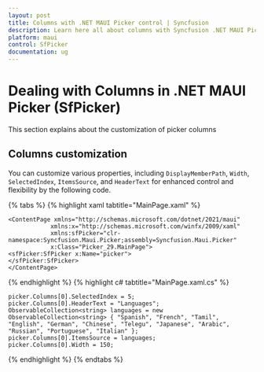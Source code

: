 ```yaml
---
layout: post
title: Columns with .NET MAUI Picker control | Syncfusion
description: Learn here all about columns with Syncfusion .NET MAUI Picker (SfPicker) control.
platform: maui
control: SfPicker
documentation: ug
---
```


# Dealing with Columns in .NET MAUI Picker (SfPicker)

This section explains about the customization of picker columns

## Columns customization 

You can customize various properties, including `DisplayMemberPath`, `Width`, `SelectedIndex`, `ItemsSource`, and `HeaderText` for enhanced control and flexibility by the following code.

{% tabs %}
{% highlight xaml tabtitle="MainPage.xaml" %}

<?xml version="1.0" encoding="utf-8" ?>
    <ContentPage xmlns="http://schemas.microsoft.com/dotnet/2021/maui"
                xmlns:x="http://schemas.microsoft.com/winfx/2009/xaml"
                xmlns:sfPicker="clr-namespace:Syncfusion.Maui.Picker;assembly=Syncfusion.Maui.Picker"
                x:Class="Picker_29.MainPage">
    <sfPicker:SfPicker x:Name="picker">
    </sfPicker:SfPicker>
    </ContentPage>
{% endhighlight %}
{% highlight c# tabtitle="MainPage.xaml.cs" %}

    picker.Columns[0].SelectedIndex = 5;
    picker.Columns[0].HeaderText = "Languages";
    ObservableCollection<string> languages = new ObservableCollection<string> { "Spanish", "French", "Tamil", "English", "German", "Chinese", "Telegu", "Japanese", "Arabic", "Russian", "Portuguese", "Italian" };
    picker.Columns[0].ItemsSource = languages;
    picker.Columns[0].Width = 150;
{% endhighlight %}
{% endtabs %}

